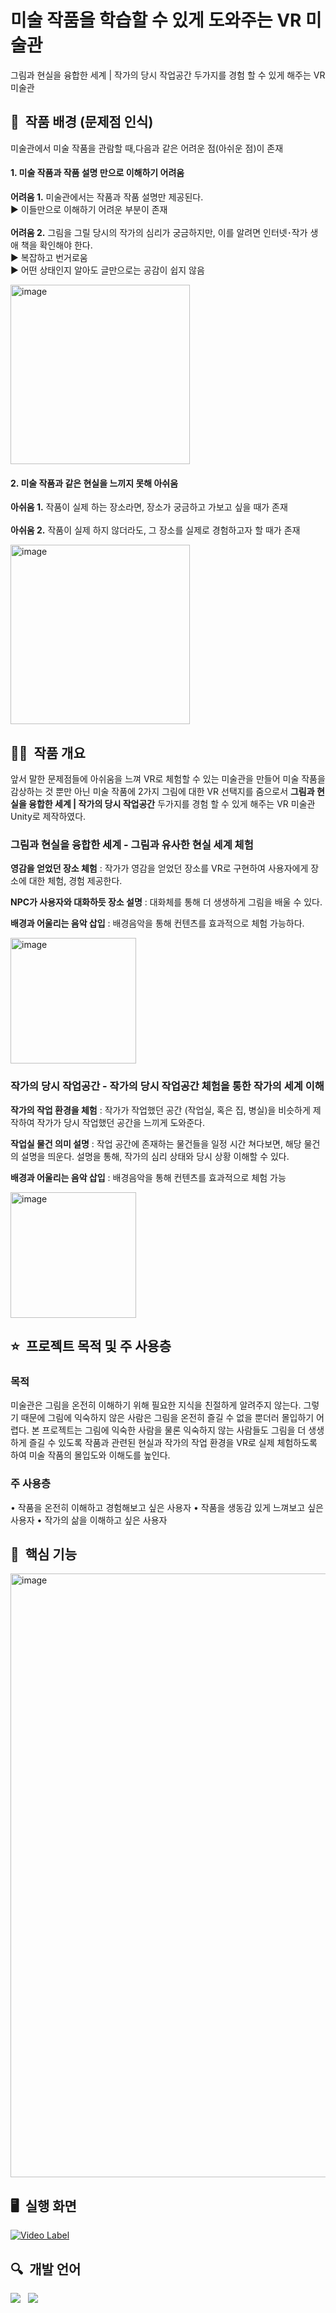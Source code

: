 # 미술 작품을 학습할 수 있게 도와주는 VR 미술관
그림과 현실을 융합한 세계 | 작가의 당시 작업공간 두가지를 경험 할 수 있게 해주는 VR 미술관

## 🫡&nbsp; 작품 배경 (문제점 인식)

미술관에서 미술 작품을 관람할 때,다음과 같은 어려운 점(아쉬운 점)이 존재

#### 1. 미술 작품과 작품 설명 만으로 이해하기 어려움
**어려움 1.** 미술관에서는 작품과 작품 설명만 제공된다. <br>
  ▶ 이들만으로 이해하기 어려운 부분이 존재 <br><br>
**어려움 2.** 그림을 그릴 당시의 작가의 심리가 궁금하지만, 이를 알려면 인터넷･작가 생애 책을 확인해야 한다. <br>
  ▶ 복잡하고 번거로움<br>
  ▶ 어떤 상태인지 알아도 글만으로는 공감이 쉽지 않음

<img width="287" alt="image" src="https://github.com/kyum-q/VirtualWorldProject_Unity/assets/109158497/104ab1a9-9375-4349-b1ce-49e126e740de">

#### 2. 미술 작품과 같은 현실을 느끼지 못해 아쉬움

**아쉬움 1.** 작품이 실제 하는 장소라면, 장소가 궁금하고 가보고 싶을 때가 존재 <br><br>
**아쉬움 2.** 작품이 실제 하지 않더라도, 그 장소를 실제로 경험하고자 할 때가 존재 <br>

<img width="287" alt="image" src="https://github.com/kyum-q/VirtualWorldProject_Unity/assets/109158497/f93051c7-ca10-47f7-831b-ee40066daace">

## ✍🏻&nbsp; 작품 개요

앞서 말한 문제점들에 아쉬움을 느껴 VR로 체험할 수 있는 미술관을 만들어 미술 작품을 감상하는 것 뿐만 아닌 미술 작품에 2가지 그림에 대한 VR 선택지를 줌으로서 **그림과 현실을 융합한 세계 | 작가의 당시 작업공간** 두가지를 경험 할 수 있게 해주는 VR 미술관 Unity로 제작하였다. 

### 그림과 현실을 융합한 세계 - 그림과 유사한 현실 세계 체험

**영감을 얻었던 장소 체험** : 작가가 영감을 얻었던 장소를 VR로 구현하여 사용자에게 장소에 대한 체험, 경험 제공한다. <br>

**NPC가 사용자와 대화하듯 장소 설명** : 대화체를 통해 더 생생하게 그림을 배울 수 있다. <br>

**배경과 어울리는 음악 삽입** : 배경음악을 통해 컨텐츠를 효과적으로 체험 가능하다. <br>

<img width="201" alt="image" src="https://github.com/kyum-q/VirtualWorldProject_Unity/assets/109158497/0a73ab66-25a5-435c-be59-4386e4b48dce">

### 작가의 당시 작업공간 - 작가의 당시 작업공간 체험을 통한 작가의 세계 이해

**작가의 작업 환경을 체험** : 작가가 작업했던 공간 (작업실, 혹은 집, 병실)을 비슷하게 제작하여 작가가 당시 작업했던 공간을 느끼게 도와준다.<br>

**작업실 물건 의미 설명** : 작업 공간에 존재하는 물건들을 일정 시간 쳐다보면, 해당 물건의 설명을 띄운다. 설명을 통해, 작가의 심리 상태와 당시 상황 이해할 수 있다.<br>

**배경과 어울리는 음악 삽입** : 배경음악을 통해 컨텐츠를 효과적으로 체험 가능 <br>

<img width="201" alt="image" src="https://github.com/kyum-q/VirtualWorldProject_Unity/assets/109158497/23e9b51a-6c68-4e3e-b887-fd785399191c">
<br>

## ⭐️&nbsp; 프로젝트 목적 및 주 사용층

### 목적
미술관은 그림을 온전히 이해하기 위해 필요한 지식을 친절하게 알려주지 않는다. 그렇기 때문에 그림에 익숙하지 않은 사람은 그림을 온전히 즐길 수 없을 뿐더러 몰입하기 어렵다. 본 프로젝트는 그림에 익숙한 사람을 물론 익숙하지 않는 사람들도 그림을 더 생생하게 즐길 수 있도록 작품과 관련된 현실과 작가의 작업 환경을 VR로 실제 체험하도록 하여 미술 작품의 몰입도와 이해도를 높인다.

### 주 사용층

• 작품을 온전히 이해하고 경험해보고 싶은 사용자 
• 작품을 생동감 있게 느껴보고 싶은 사용자
• 작가의 삶을 이해하고 싶은 사용자
<br>

## 🌌&nbsp; 핵심 기능

<img width="966" alt="image" src="https://github.com/kyum-q/VirtualWorldProject_Unity/assets/109158497/26882c21-4160-469c-a4db-8f8b301aca85">

## 🖥&nbsp; 실행 화면

[![Video Label](https://github-production-user-asset-6210df.s3.amazonaws.com/109158497/261373548-2a24f5c7-b22e-454c-88e5-40f7a1110861.png)](https://youtu.be/8sF1T_Hj6PY)
<br>

## 🔍&nbsp; 개발 언어
<img src="https://img.shields.io/badge/C++-00599C?style=flat-square&logo=cplusplus&logoColor=white"/>&nbsp; &nbsp;<img src="https://img.shields.io/badge/Unity-FFFFFF?style=flat-square&logo=Unity&logoColor=black"/>
